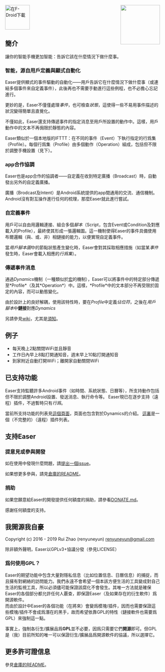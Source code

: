 [<img src="https://f-droid.org/badge/get-it-on-zh-cn.png"
      alt="在F-Droid下載"
      height="80">](https://f-droid.org/app/ryey.easer)<img align="right" src='https://github.com/renyuneyun/Easer/raw/master/app/src/main/ic_launcher-web.png' width='128' height='128'/>

簡介
-----
讓你的智能手機更加智能：告訴它該在什麼情況下做什麼事。

### 智能，源自用戶定義與顯式自動化

Easer提供顯式的事件驅動的自動化——用戶告訴它在什麼情況下做什麼事（或連結多個事件來自定義事件），此後再也不需要手動進行這些例程，也不必擔心忘記進行。

更妙的是，Easer不僅僅處理*事件*，也可檢查*狀態*，這使得一些不易用事件描述的狀況變得簡單且直覺化。

不僅如此，Easer還支持傳遞事件的指定消息至用戶所設置的動作中。這樣，用戶動作中的文本不再侷限於靜態的內容。

Easer類似於一個本地版的IFTTT：在不同的事件（Event）下執行指定的行爲集（Profile）。每個行爲集（Profile）由多個動作（Operation）組成，包括但不限於調整手機設置（見下）。

### app合作協調

Easer也是app合作的協調者——自定義在收到特定廣播（Broadcast）時，自動發出另外的自定義廣播。

廣播（Brodcast及Intent）是Android系統提供的app間通用的交流、通信機制。Android沒有對互操作進行任何的梳理，那麼Easer就此進行嘗試。

### 自定義事件

用戶可以自由用邏輯連接、組合多個*腳本*（Script，包含Event或Condition及對應載入的Profile），最終使其形成一張邏輯圖。這一機制使得Easer的事件具備使用布爾邏輯（與、或、非）相鏈接的能力，以便實現自定義事件。

當*用戶腳本圖*中的節點狀態產生變化時，Easer會對其採取相應措施（如當某*事件*發生時，Easer會載入相應的*行爲集*）。

### 傳遞事件消息

通過*Dynamics*機制（一種類似於[宏](https://en.wikipedia.org/wiki/Macro_\(computer_science\))的機制），Easer可以將事件中的特定部分傳遞至*Profile*（及其*Operation*）中。這樣，*Profile*中的文本部分不再受限於固定的內容，而可以動態變化。

由於設計上的良好解耦，使用該特性時，要在*Profile*中定義*佔位符*，之後在*用戶腳本*中**鏈接**對應*Dynamics*


另請參見[wiki](https://github.com/renyuneyun/Easer/wiki)，尤其是[須知](https://github.com/renyuneyun/Easer/wiki/%E9%A0%88%E7%9F%A5)。

例子
-----
* 每天晚上2點關閉WiFi並且靜音
* 工作日內早上8點打開通知音，週末早上10點打開通知音
* 到家附近自動打開WiFi；離開家自動關閉WiFi

已支持功能
----------
Easer支持監聽許多Android事件（如時間、系統狀態、日曆等），所支持動作包括但不限於調整Android設置、發送消息、執行命令等。
Easer現已在逐步支持（遠程）插件，不過暫時只有*行爲*。

當前所支持功能的列表見[這個頁面](FEATURES.md)，頁面也包含對於Dynamics的介紹。
[這裏](https://github.com/topics/easer-plugin)是一個（不完整的）（遠程）插件列表。

支持Easer
-----
### 提意見或參與開發
如在使用中發現什麼問題，請[提出一個issue](https://github.com/renyuneyun/Easer/issues/new)。

如果想更多參與，請見[倉庫的README](https://github.com/renyuneyun/Easer/blob/master/README.md)。

### 捐助

如果您願意給Easer的開發提供任何額度的捐助，請參看[DONATE.md](DONATE.md)。

感謝任何額度的支持。

我開源我自豪
-----
Copyright (c) 2016 - 2019 Rui Zhao (renyuneyun) <renyuneyun@gmail.com>

除非額外聲明，Easer以GPLv3+協議分發（參見LICENSE）

### 爲何使用GPL？

Easer的期望功能中包含大量對隱私信息（比如位置信息、日曆信息）的捕捉，而且擁有對網絡的訪問能力。我們永遠不會希望一個本該方便生活的工具變成對自己生活的監視工具，所以必須儘可能保證該腐化不會發生。其唯一方法就是確保Easer的各個部分都允許任何人覈查，即保證Easer（及如果存在的衍生軟件）爲開源軟件。  
而由於設計中Easer的各個功能（在將來）會變爲模塊/插件，因而也需要保證這些模塊/插件不會成爲潛在的黑手，故而希望依靠GPL的特性（鏈接軟件也需要爲GPL）來強制這一點。

事實上，強制各衍生/擴展品爲**GPL**並不必要，因爲只需要它們**開源**即可。但GPL是（我）目前所知的唯一可以保證衍生/擴展品爲開源軟件的協議，所以選擇它。

更多許可證信息
-----
參見[倉庫的README](https://github.com/renyuneyun/Easer/blob/master/README.md)。
